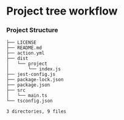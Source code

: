 # Project tree workflow
### Project Structure
```.
├── LICENSE
├── README.md
├── action.yml
├── dist
│   └── project
│       └── index.js
├── jest-config.js
├── package-lock.json
├── package.json
├── src
│   └── main.ts
└── tsconfig.json

3 directories, 9 files
```
